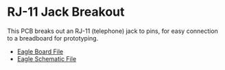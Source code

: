 # RJ-11 Jack Breakout

This PCB breaks out an RJ-11 (telephone) jack to pins, for easy connection to a breadboard for prototyping.


- [Eagle Board File](RJ-11%20Jack%20Breakout.brd)
- [Eagle Schematic File](RJ-11%20Jack%20Breakout.sch)

